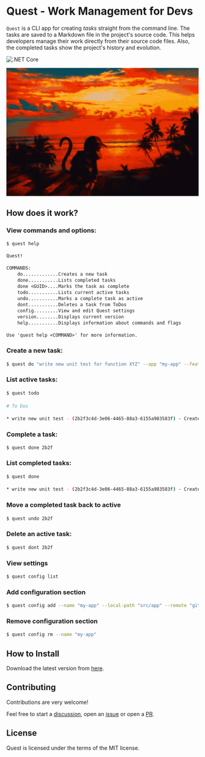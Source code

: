 # Quest - Work Management for Devs

`Quest` is a CLI app for creating *tasks* straight from the command line. The tasks are saved to a Markdown file in the project's source code. This helps developers manage their work directly from their source code files. Also, the completed tasks show the project's history and evolution.

![.NET Core](https://github.com/RWillup/quest/workflows/.NET%20Core/badge.svg)

<p align="center">
  <img width=700 src="./assets/images/quest.jpg">
</p>

## How does it work?

### View commands and options:

```
$ quest help

Quest!

COMMANDS:
    do.............Creates a new task
    done...........Lists completed tasks
    done <GUID>....Marks the task as complete
    todo...........Lists current active tasks
    undo...........Marks a complete task as active
    dont...........Deletes a task from ToDos
    config.........View and edit Quest settings
    version........Displays current version
    help...........Displays information about commands and flags

Use 'quest help <COMMAND>' for more information.
```

### Create a new task:

```bash
$ quest do "write new unit test for function XYZ" --app "my-app" --feature "new-feature"
```

### List active tasks:

```bash
$ quest todo

# To Dos

* write new unit test - (2b2f3c4d-3e06-4465-88a3-6155a983583f) - Created at: 12/31/2020 12:00:02 PM
```

### Complete a task:

```bassh
$ quest done 2b2f
```

### List completed tasks:

```bash
$ quest done

* write new unit test - (2b2f3c4d-3e06-4465-88a3-6155a983583f) - Created at: 12/31/2020 12:00:02 PM - Completed at: 12/31/2020 12:01:59 PM
```
### Move a completed task back to active

```bash
$ quest undo 2b2f
```

### Delete an active task:

```bash
$ quest dont 2b2f
```

### View settings

```bash
$ quest config list
```

### Add configuration section

```bash
$ quest config add --name "my-app" --local-path "src/app" --remote "github.com/username/repo"
```

### Remove configuration section

```bash
$ quest config rm --name "my-app"
```

## How to Install

Download the latest version from [here](https://github.com/robwillup/quest/releases/tag/v0.0.2).

## Contributing

Contributions are very welcome!

Feel free to start a [discussion](https://github.com/robwillup/quest/discussions), open an [issue](https://github.com/robwillup/quest/issues) or open a [PR](https://github.com/robwillup/quest/pulls).

## License

Quest is licensed under the terms of the MIT license.
